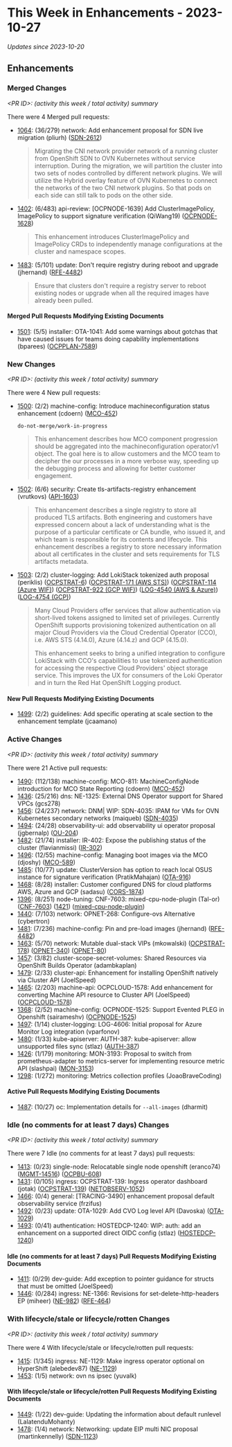 # This Week in Enhancements - 2023-10-27

*Updates since 2023-10-20*


## Enhancements

### Merged Changes

*&lt;PR ID&gt;: (activity this week / total activity) summary*

There were 4 Merged pull requests:

- [1064](https://github.com/openshift/enhancements/pull/1064): (36/279) network: Add enhancement proposal for SDN live migration (pliurh) ([SDN-2612](https://issues.redhat.com/browse/SDN-2612))

  > Migrating the CNI network provider network of a running cluster from
  > OpenShift SDN to OVN Kubernetes without service interruption. During the
  > migration, we will partition the cluster into two sets of nodes controlled by
  > different network plugins. We will utilize the Hybrid overlay feature of
  > OVN Kubernetes to connect the networks of the two CNI network plugins. So that
  > pods on each side can still talk to pods on the other side.

- [1402](https://github.com/openshift/enhancements/pull/1402): (6/483) api-review: [OCPNODE-1639] Add ClusterImagePolicy, ImagePolicy to support signature verification (QiWang19) ([OCPNODE-1628](https://issues.redhat.com/browse/OCPNODE-1628))

  > This enhancement introduces ClusterImagePolicy and ImagePolicy CRDs to independently manage configurations at the cluster and namespace scopes.

- [1483](https://github.com/openshift/enhancements/pull/1483): (5/101) update: Don't require registry during reboot and upgrade (jhernand) ([RFE-4482](https://issues.redhat.com/browse/RFE-4482))

  > Ensure that clusters don't require a registry server to reboot existing nodes or
  > upgrade when all the required images have already been pulled.


#### Merged Pull Requests Modifying Existing Documents

- [1501](https://github.com/openshift/enhancements/pull/1501): (5/5) installer: OTA-1041: Add some warnings about gotchas that have caused issues for teams doing capability implementations (bparees) ([OCPPLAN-7589](https://issues.redhat.com/browse/OCPPLAN-7589))

### New Changes

*&lt;PR ID&gt;: (activity this week / total activity) summary*

There were 4 New pull requests:

- [1500](https://github.com/openshift/enhancements/pull/1500): (2/2) machine-config: Introduce machineconfiguration status enhancement (cdoern) ([MCO-452](https://issues.redhat.com/browse/MCO-452))

  `do-not-merge/work-in-progress`

  > This enhancement describes how MCO component progression should be aggregated into the machineconfiguration operator/v1 object. The goal here is to allow customers and the MCO team to decipher the our processes in a more verbose way, speeding up the debugging process and allowing for better customer engagement.

- [1502](https://github.com/openshift/enhancements/pull/1502): (6/6) security: Create tls-artifacts-registry enhancement (vrutkovs) ([API-1603](https://issues.redhat.com/browse/API-1603))

  > This enhancement describes a single registry to store all produced
  > TLS artifacts. Both engineering and customers have expressed concern
  > about a lack of understanding what is the purpose of a particular
  > certificate or CA bundle, who issued it, and which team is responsible
  > for its contents and lifecycle. This enhancement describes a registry
  > to store necessary information about all certificates in the cluster
  > and sets requirements for TLS artifacts metadata.

- [1503](https://github.com/openshift/enhancements/pull/1503): (2/2) cluster-logging: Add LokiStack tokenized auth proposal (periklis) ([OCPSTRAT-6](https://issues.redhat.com/browse/OCPSTRAT-6)) ([OCPSTRAT-171 (AWS STS)](https://issues.redhat.com/browse/OCPSTRAT-171 (AWS STS))) ([OCPSTRAT-114 (Azure WIF)](https://issues.redhat.com/browse/OCPSTRAT-114 (Azure WIF))) ([OCPSTRAT-922 (GCP WIF)](https://issues.redhat.com/browse/OCPSTRAT-922 (GCP WIF))) ([LOG-4540 (AWS & Azure)](https://issues.redhat.com/browse/LOG-4540 (AWS & Azure))) ([LOG-4754 (GCP)](https://issues.redhat.com/browse/LOG-4754 (GCP)))

  > Many Cloud Providers offer services that allow authentication via short-lived tokens assigned to limited set of privileges. Currently OpenShift supports provisioning tokenized authentication on all major Cloud Providers via the Cloud Credential Operator (CCO), i.e. AWS STS (4.14.0), Azure (4.14.z) and GCP (4.15.0).
  >
  > This enhancement seeks to bring a unified integration to configure LokiStack with CCO's capabilities to use tokenized authentication for accessing the respective Cloud Providers' object storage service. This improves the UX for consumers of the Loki Operator and in turn the Red Hat OpenShift Logging product.


#### New Pull Requests Modifying Existing Documents

- [1499](https://github.com/openshift/enhancements/pull/1499): (2/2) guidelines: Add specific operating at scale section to the enhancement template (jcaamano)

### Active Changes

*&lt;PR ID&gt;: (activity this week / total activity) summary*

There were 21 Active pull requests:

- [1490](https://github.com/openshift/enhancements/pull/1490): (112/138) machine-config: MCO-811: MachineConfigNode introduction for MCO State Reporting (cdoern) ([MCO-452](https://issues.redhat.com/browse/MCO-452))
- [1436](https://github.com/openshift/enhancements/pull/1436): (25/216) dns: NE-1325: External DNS Operator support for Shared VPCs (gcs278)
- [1456](https://github.com/openshift/enhancements/pull/1456): (24/237) network: DNM| WIP: SDN-4035: IPAM for VMs for OVN Kubernetes secondary networks (maiqueb) ([SDN-4035](https://issues.redhat.com/browse/SDN-4035))
- [1494](https://github.com/openshift/enhancements/pull/1494): (24/28) observability-ui: add observability ui operator proposal (jgbernalp) ([OU-204](https://issues.redhat.com/browse/OU-204))
- [1482](https://github.com/openshift/enhancements/pull/1482): (21/74) installer: IR-402: Expose the publishing status of the cluster (flavianmissi) ([IR-302](https://issues.redhat.com/browse/IR-302))
- [1496](https://github.com/openshift/enhancements/pull/1496): (12/55) machine-config: Managing boot images via the MCO (djoshy) ([MCO-589](https://issues.redhat.com/browse/MCO-589))
- [1485](https://github.com/openshift/enhancements/pull/1485): (10/77) update: ClusterVersion has option to reach local OSUS instance for signature verification (PratikMahajan) ([OTA-916](https://issues.redhat.com/browse/OTA-916))
- [1468](https://github.com/openshift/enhancements/pull/1468): (8/28) installer: Customer configured DNS for cloud platforms AWS, Azure and GCP (sadasu) ([CORS-1874](https://issues.redhat.com/browse/CORS-1874))
- [1396](https://github.com/openshift/enhancements/pull/1396): (8/251) node-tuning: CNF-7603: mixed-cpu-node-plugin (Tal-or) ([CNF-7603](https://issues.redhat.com/browse/CNF-7603)) ([1421](https://github.com/openshift/enhancements/pull/1421)) ([mixed-cpu-node-plugin](https://github.com/openshift-kni/mixed-cpu-node-plugin))
- [1440](https://github.com/openshift/enhancements/pull/1440): (7/103) network: OPNET-268: Configure-ovs Alternative (cybertron)
- [1481](https://github.com/openshift/enhancements/pull/1481): (7/236) machine-config: Pin and pre-load images (jhernand) ([RFE-4482](https://issues.redhat.com/browse/RFE-4482))
- [1463](https://github.com/openshift/enhancements/pull/1463): (5/70) network: Mutable dual-stack VIPs (mkowalski) ([OCPSTRAT-178](https://issues.redhat.com/browse/OCPSTRAT-178)) ([OPNET-340](https://issues.redhat.com/browse/OPNET-340)) ([OPNET-80](https://issues.redhat.com/browse/OPNET-80))
- [1457](https://github.com/openshift/enhancements/pull/1457): (3/82) cluster-scope-secret-volumes: Shared Resources via OpenShift Builds Operator (adambkaplan)
- [1479](https://github.com/openshift/enhancements/pull/1479): (2/33) cluster-api: Enhancement for installing OpenShift natively via Cluster API (JoelSpeed)
- [1465](https://github.com/openshift/enhancements/pull/1465): (2/203) machine-api: OCPCLOUD-1578: Add enhancement for converting Machine API resource to Cluster API (JoelSpeed) ([OCPCLOUD-1578](https://issues.redhat.com/browse/OCPCLOUD-1578))
- [1368](https://github.com/openshift/enhancements/pull/1368): (2/52) machine-config: OCPNODE-1525: Support Evented PLEG in Openshift (sairameshv) ([OCPNODE-1525](https://issues.redhat.com/browse/OCPNODE-1525))
- [1497](https://github.com/openshift/enhancements/pull/1497): (1/14) cluster-logging: LOG-4606: Initial proposal for Azure Monitor Log integration (vparfonov)
- [1480](https://github.com/openshift/enhancements/pull/1480): (1/33) kube-apiserver: AUTH-387: kube-apiserver: allow unsupported files sync (stlaz) ([AUTH-387](https://issues.redhat.com/browse/AUTH-387))
- [1426](https://github.com/openshift/enhancements/pull/1426): (1/179) monitoring: MON-3193: Proposal to switch from prometheus-adapter to metrics-server for implementing resource metric API (slashpai) ([MON-3153](https://issues.redhat.com/browse/MON-3153))
- [1298](https://github.com/openshift/enhancements/pull/1298): (1/272) monitoring: Metrics collection profiles (JoaoBraveCoding)

#### Active Pull Requests Modifying Existing Documents

- [1487](https://github.com/openshift/enhancements/pull/1487): (10/27) oc: Implementation details for `--all-images` (dharmit)

### Idle (no comments for at least 7 days) Changes

*&lt;PR ID&gt;: (activity this week / total activity) summary*

There were 7 Idle (no comments for at least 7 days) pull requests:

- [1413](https://github.com/openshift/enhancements/pull/1413): (0/23) single-node: Relocatable single node openshift (eranco74) ([MGMT-14516](https://issues.redhat.com/browse/MGMT-14516)) ([OCPBU-608](https://issues.redhat.com/browse/OCPBU-608))
- [1431](https://github.com/openshift/enhancements/pull/1431): (0/105) ingress: OCPSTRAT-139: Ingress operator dashboard (jotak) ([OCPSTRAT-139](https://issues.redhat.com/browse/OCPSTRAT-139)) ([NETOBSERV-1052](https://issues.redhat.com/browse/NETOBSERV-1052))
- [1466](https://github.com/openshift/enhancements/pull/1466): (0/4) general: [TRACING-3490] enhancement proposal default observability service (frzifus)
- [1492](https://github.com/openshift/enhancements/pull/1492): (0/23) update: OTA-1029: Add CVO Log level API (Davoska) ([OTA-1029](https://issues.redhat.com/browse/OTA-1029))
- [1493](https://github.com/openshift/enhancements/pull/1493): (0/41) authentication: HOSTEDCP-1240: WIP: auth: add an enhancement on a supported direct OIDC config (stlaz) ([HOSTEDCP-1240](https://issues.redhat.com/browse/HOSTEDCP-1240))

#### Idle (no comments for at least 7 days) Pull Requests Modifying Existing Documents

- [1411](https://github.com/openshift/enhancements/pull/1411): (0/29) dev-guide: Add exception to pointer guidance for structs that must be omitted (JoelSpeed)
- [1446](https://github.com/openshift/enhancements/pull/1446): (0/284) ingress: NE-1366: Revisions for set-delete-http-headers EP (miheer) ([NE-982](https://issues.redhat.com/browse/NE-982)) ([RFE-464](https://issues.redhat.com/browse/RFE-464))

### With lifecycle/stale or lifecycle/rotten Changes

*&lt;PR ID&gt;: (activity this week / total activity) summary*

There were 4 With lifecycle/stale or lifecycle/rotten pull requests:

- [1415](https://github.com/openshift/enhancements/pull/1415): (1/345) ingress: NE-1129: Make ingress operator optional on HyperShift (alebedev87) ([NE-1129](https://issues.redhat.com/browse/NE-1129))
- [1453](https://github.com/openshift/enhancements/pull/1453): (1/5) network: ovn ns ipsec (yuvalk)

#### With lifecycle/stale or lifecycle/rotten Pull Requests Modifying Existing Documents

- [1449](https://github.com/openshift/enhancements/pull/1449): (1/22) dev-guide: Updating the information about default runlevel (LalatenduMohanty)
- [1478](https://github.com/openshift/enhancements/pull/1478): (1/4) network: Networking: update EIP multi NIC proposal (martinkennelly) ([SDN-1123](https://issues.redhat.com/browse/SDN-1123))
